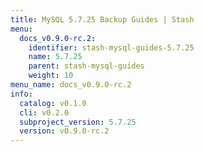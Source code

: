 ```yaml
---
title: MySQL 5.7.25 Backup Guides | Stash
menu:
  docs_v0.9.0-rc.2:
    identifier: stash-mysql-guides-5.7.25
    name: 5.7.25
    parent: stash-mysql-guides
    weight: 10
menu_name: docs_v0.9.0-rc.2
info:
  catalog: v0.1.0
  cli: v0.2.0
  subproject_version: 5.7.25
  version: v0.9.0-rc.2
---
```


